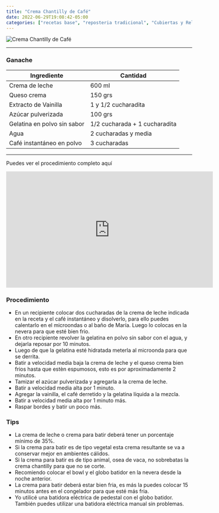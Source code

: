 ```yaml
---
title: "Crema Chantilly de Café"
date: 2022-06-29T19:08:42-05:00
categories: ["recetas base", "reposteria tradicional", "Cubiertas y Rellenos"]
---
```

![Crema Chantilly de Café](../../images/chantilly_cafe.jpg)
___
### Ganache

| Ingrediente | Cantidad |
| ----------- | ----------- |
| Crema de leche | 600 ml |
| Queso crema | 150 grs |
| Extracto de Vainilla | 1 y 1/2 cucharadita |
| Azúcar pulverizada | 100 grs |
| Gelatina en polvo sin sabor | 1/2 cucharada + 1 cucharadita |
| Agua | 2 cucharadas y media |
| Café instantáneo en polvo | 3 cucharadas |

___

Puedes ver el procedimiento completo aquí
<iframe width="560" height="315" src="https://www.youtube.com/embed/8M1gPx4WWGc" title="YouTube video player" frameborder="0" allow="accelerometer; autoplay; clipboard-write; encrypted-media; gyroscope; picture-in-picture" allowfullscreen></iframe>


### Procedimiento 
- En un recipiente colocar dos cucharadas de la crema de leche indicada en la receta y el café instantáneo y disolverlo, para ello puedes calentarlo en el microondas o al baño de María. Luego lo colocas en la nevera para que esté bien frio.
- En otro recipiente revolver la gelatina en polvo sin sabor con el agua, y dejarla reposar por 10 minutos.
- Luego de que la gelatina esté hidratada meterla al microonda para que se derrita.
- Batir a velocidad media baja la crema de leche y el queso crema bien frios hasta que estèn espumosos, esto es por aproximadamente 2 minutos.
- Tamizar el azúcar pulverizada y agregarla a la crema de leche.
- Batir a velocidad media alta por 1 minuto.
- Agregar la vainilla, el café derretido y la gelatina líquida a la mezcla.
- Batir a velocidad media alta por 1 minuto más.
- Raspar bordes y batir un poco más.

### Tips
- La crema de leche o crema para batir deberá tener un porcentaje mínimo de 35%.
- Si la crema para batir es de tipo vegetal esta crema resultante se va a conservar mejor en ambientes cálidos.
- Si la crema para batir es de tipo animal, osea de vaca, no sobrebatas la crema chantilly para que no se corte.
- Recomiendo colocar el bowl y el globo batidor en la nevera desde la noche anterior.
- La crema para batir deberá estar bien fria, es más la puedes colocar 15 minutos antes en el congelador para que esté más fria.
- Yo utilicé una batidora eléctrica de pedestal con el globo batidor. También puedes utilizar una batidora eléctrica manual sin problemas.
